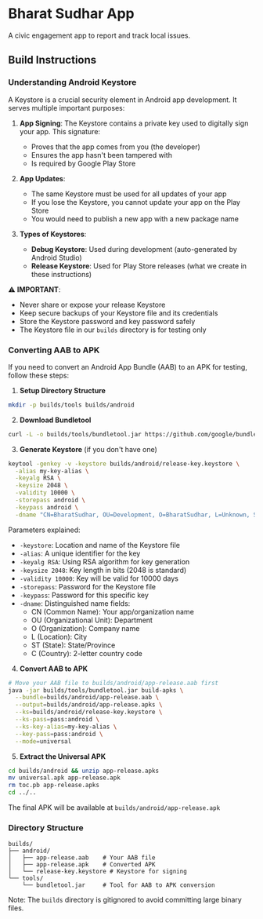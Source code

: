 # Bharat Sudhar App

A civic engagement app to report and track local issues.

## Build Instructions

### Understanding Android Keystore

A Keystore is a crucial security element in Android app development. It serves multiple important purposes:

1. **App Signing**: The Keystore contains a private key used to digitally sign your app. This signature:
   - Proves that the app comes from you (the developer)
   - Ensures the app hasn't been tampered with
   - Is required by Google Play Store

2. **App Updates**: 
   - The same Keystore must be used for all updates of your app
   - If you lose the Keystore, you cannot update your app on the Play Store
   - You would need to publish a new app with a new package name

3. **Types of Keystores**:
   - **Debug Keystore**: Used during development (auto-generated by Android Studio)
   - **Release Keystore**: Used for Play Store releases (what we create in these instructions)

⚠️ **IMPORTANT**: 
- Never share or expose your release Keystore
- Keep secure backups of your Keystore file and its credentials
- Store the Keystore password and key password safely
- The Keystore file in our `builds` directory is for testing only

### Converting AAB to APK

If you need to convert an Android App Bundle (AAB) to an APK for testing, follow these steps:

1. **Setup Directory Structure**
```bash
mkdir -p builds/tools builds/android
```

2. **Download Bundletool**
```bash
curl -L -o builds/tools/bundletool.jar https://github.com/google/bundletool/releases/download/1.15.6/bundletool-all-1.15.6.jar
```

3. **Generate Keystore** (if you don't have one)
```bash
keytool -genkey -v -keystore builds/android/release-key.keystore \
  -alias my-key-alias \
  -keyalg RSA \
  -keysize 2048 \
  -validity 10000 \
  -storepass android \
  -keypass android \
  -dname "CN=BharatSudhar, OU=Development, O=BharatSudhar, L=Unknown, ST=Unknown, C=IN"
```

Parameters explained:
- `-keystore`: Location and name of the Keystore file
- `-alias`: A unique identifier for the key
- `-keyalg RSA`: Using RSA algorithm for key generation
- `-keysize 2048`: Key length in bits (2048 is standard)
- `-validity 10000`: Key will be valid for 10000 days
- `-storepass`: Password for the Keystore file
- `-keypass`: Password for this specific key
- `-dname`: Distinguished name fields:
  - CN (Common Name): Your app/organization name
  - OU (Organizational Unit): Department
  - O (Organization): Company name
  - L (Location): City
  - ST (State): State/Province
  - C (Country): 2-letter country code

4. **Convert AAB to APK**
```bash
# Move your AAB file to builds/android/app-release.aab first
java -jar builds/tools/bundletool.jar build-apks \
  --bundle=builds/android/app-release.aab \
  --output=builds/android/app-release.apks \
  --ks=builds/android/release-key.keystore \
  --ks-pass=pass:android \
  --ks-key-alias=my-key-alias \
  --key-pass=pass:android \
  --mode=universal
```

5. **Extract the Universal APK**
```bash
cd builds/android && unzip app-release.apks
mv universal.apk app-release.apk
rm toc.pb app-release.apks
cd ../..
```

The final APK will be available at `builds/android/app-release.apk`

### Directory Structure

```
builds/
├── android/
│   ├── app-release.aab    # Your AAB file
│   ├── app-release.apk    # Converted APK
│   └── release-key.keystore # Keystore for signing
└── tools/
    └── bundletool.jar     # Tool for AAB to APK conversion
```

Note: The `builds` directory is gitignored to avoid committing large binary files.
